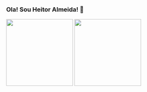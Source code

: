 ### Ola! Sou Heitor Almeida! 👋

  <img height="180em" src="https://github-readme-stats.vercel.app/api?username=Heitorallmeida&show_icons=true&theme=merko&include_all_commits=true&count_private=true"/>
  <img height="180em" src="https://github-readme-stats.vercel.app/api/top-langs/?username=rafaballerini&layout=compact&langs_count=7&theme=merko"/>
<!--
**Heitorallmeida/Heitorallmeida** is a ✨ _special_ ✨ repository because its `README.md` (this file) appears on your GitHub profile.

Here are some ideas to get you started:

- 🔭 I’m currently working on Dev Fullstack
- 🌱 I’m currently learning Spring
- 👯 I’m looking to collaborate on ...
- 🤔 I’m looking for help with ...
- 💬 Ask me about in Heitornmalmeida@gmail.com
- 📫 How to reach me: ...
- 😄 Pronouns: ...
- ⚡ Fun fact: ...
-->
